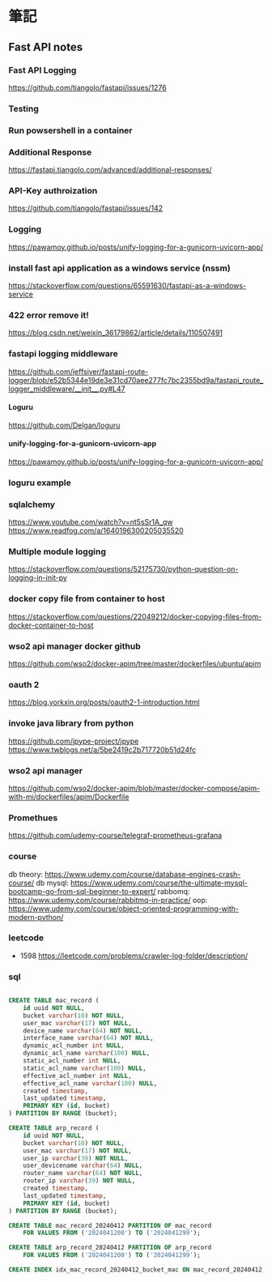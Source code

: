 # 筆記

## Fast API notes

### Fast API Logging
https://github.com/tiangolo/fastapi/issues/1276

### Testing

### Run powsershell in a container

### Additional Response
https://fastapi.tiangolo.com/advanced/additional-responses/

### API-Key authroization
https://github.com/tiangolo/fastapi/issues/142

### Logging
https://pawamoy.github.io/posts/unify-logging-for-a-gunicorn-uvicorn-app/

### install fast api application as a windows service (nssm)
https://stackoverflow.com/questions/65591630/fastapi-as-a-windows-service

### 422 error remove it!
https://blog.csdn.net/weixin_36179862/article/details/110507491


### fastapi logging middleware ###
https://github.com/jeffsiver/fastapi-route-logger/blob/e52b5344e19de3e31cd70aee277fc7bc2355bd9a/fastapi_route_logger_middleware/__init__.py#L47
#### Loguru ####
https://github.com/Delgan/loguru
#### unify-logging-for-a-gunicorn-uvicorn-app ####
https://pawamoy.github.io/posts/unify-logging-for-a-gunicorn-uvicorn-app/
### loguru example ###

### sqlalchemy
https://www.youtube.com/watch?v=nt5sSr1A_qw
https://www.readfog.com/a/1640196300205035520
### Multiple module logging ###
https://stackoverflow.com/questions/52175730/python-question-on-logging-in-init-py

### docker copy file from container to host ###
https://stackoverflow.com/questions/22049212/docker-copying-files-from-docker-container-to-host

### wso2 api manager docker github ###
https://github.com/wso2/docker-apim/tree/master/dockerfiles/ubuntu/apim

### oauth 2 ###
https://blog.yorkxin.org/posts/oauth2-1-introduction.html


### invoke java library from python ###
https://github.com/jpype-project/jpype
https://www.twblogs.net/a/5be2419c2b717720b51d24fc

### wso2 api manager
https://github.com/wso2/docker-apim/blob/master/docker-compose/apim-with-mi/dockerfiles/apim/Dockerfile

### Promethues
https://github.com/udemy-course/telegraf-prometheus-grafana

### course
db theory: https://www.udemy.com/course/database-engines-crash-course/
db mysql: https://www.udemy.com/course/the-ultimate-mysql-bootcamp-go-from-sql-beginner-to-expert/
rabbomq: https://www.udemy.com/course/rabbitmq-in-practice/
oop: https://www.udemy.com/course/object-oriented-programming-with-modern-python/

### leetcode
* 1598 https://leetcode.com/problems/crawler-log-folder/description/


### sql
``` sql

CREATE TABLE mac_record (
    id uuid NOT NULL,
    bucket varchar(10) NOT NULL,
	user_mac varchar(17) NOT NULL,
	device_name varchar(64) NOT NULL,
	interface_name varchar(64) NOT NULL,
	dynamic_acl_number int NULL,
	dynamic_acl_name varchar(100) NULL,
	static_acl_number int NULL,
	static_acl_name varchar(100) NULL,
	effective_acl_number int NULL,
	effective_acl_name varchar(100) NULL,
	created timestamp,
	last_updated timestamp,
	PRIMARY KEY (id, bucket)
) PARTITION BY RANGE (bucket);

CREATE TABLE arp_record (
	id uuid NOT NULL,
	bucket varchar(10) NOT NULL,
	user_mac varchar(17) NOT NULL,
	user_ip varchar(39) NOT NULL,
	user_devicename varchar(64) NULL,
	router_name varchar(64) NOT NULL,
	router_ip varchar(39) NOT NULL,
	created timestamp,
	last_updated timestamp,
	PRIMARY KEY (id, bucket)
) PARTITION BY RANGE (bucket);

CREATE TABLE mac_record_20240412 PARTITION OF mac_record
	FOR VALUES FROM ('2024041200') TO ('2024041299');

CREATE TABLE arp_record_20240412 PARTITION OF arp_record
	FOR VALUES FROM ('2024041200') TO ('2024041299');

CREATE INDEX idx_mac_record_20240412_bucket_mac ON mac_record_20240412 (bucket DESC, user_mac ASC);
```
